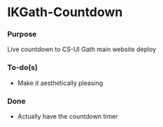 # IKGath-Countdown
### Purpose
Live countdown to CS-UI Gath main website deploy

### To-do(s)
* Make it aesthetically pleasing

### Done
* Actually have the countdown timer